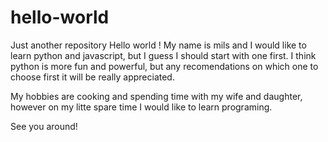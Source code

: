 # hello-world
Just another repository
Hello world !
My name is mils and I would like to learn python and javascript, but I guess I should start with one first. I think python is more fun and powerful, but any recomendations on which one to choose first it will be really appreciated.

My hobbies are cooking and spending time with my wife and daughter, however on my litte spare time I would like to learn programing.

See you around!
